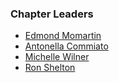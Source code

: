 ### Chapter Leaders
* [Edmond Momartin](mailto:edmond.momartin@owasp.org)
* [Antonella Commiato](mailto:antonella.commiato@owasp.org)
* [Michelle Wilner](mailto:michelle.wilner@owasp.org)
* [Ron Shelton](mailto:ron.shelton@owasp.org)
